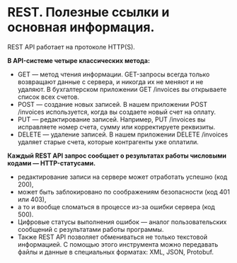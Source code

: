 # REST. Полезные ссылки и основная информация.

REST API работает на протоколе HTTP(S).

**В API-системе четыре классических метода:**
- GET — метод чтения информации. GET-запросы всегда только возвращают данные с сервера, и никогда их не меняют и не удаляют. В бухгалтерском приложении GET /invoices вы открываете список всех счетов.
- POST — создание новых записей. В нашем приложении POST /invoices используется, когда вы создаете новый счет на оплату.
- PUT — редактирование записей. Например, PUT /invoices вы исправляете номер счета, сумму или корректируете реквизиты.
- DELETE — удаление записей. В нашем приложении DELETE /invoices удаляет старые счета, которые контрагенты уже оплатили.

**Каждый REST API запрос сообщает о результатах работы числовыми кодами — HTTP-статусами.**
- редактирование записи на сервере может отработать успешно (код 200), 
- может быть заблокировано по соображениям безопасности (код 401 или 403), 
- а то и вообще сломаться в процессе из-за ошибки сервера (код 500). 
- Цифровые статусы выполнения ошибок — аналог пользовательских сообщений с результатами работы программы.
- Также REST API позволяет обмениваться не только текстовой информацией. С помощью этого инструмента можно передавать файлы и данные в специальных форматах: XML, JSON, Protobuf.
